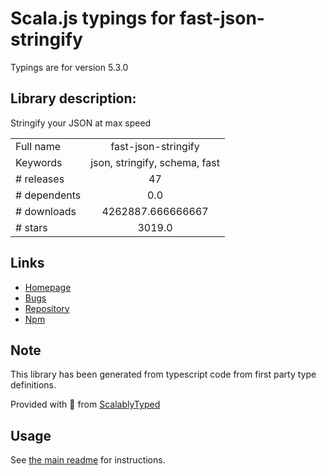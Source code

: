 
# Scala.js typings for fast-json-stringify

Typings are for version 5.3.0

## Library description:
Stringify your JSON at max speed

|                    |                 |
| ------------------ | :-------------: |
| Full name          | fast-json-stringify |
| Keywords           | json, stringify, schema, fast |
| # releases         | 47 |
| # dependents       | 0.0 |
| # downloads        | 4262887.666666667 |
| # stars            | 3019.0 |

## Links
- [Homepage](https://github.com/fastify/fast-json-stringify#readme)
- [Bugs](https://github.com/fastify/fast-json-stringify/issues)
- [Repository](https://github.com/fastify/fast-json-stringify)
- [Npm](https://www.npmjs.com/package/fast-json-stringify)
    


## Note
This library has been generated from typescript code from first party type definitions.

Provided with :purple_heart: from [ScalablyTyped](https://github.com/oyvindberg/ScalablyTyped)

## Usage
See [the main readme](../../readme.md) for instructions.


